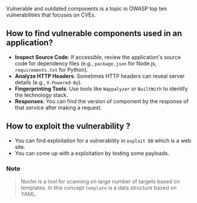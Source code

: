 Vulnerable and outdated components  is a topic in OWASP top ten vulnerabilities that focuses on CVEs.

## How to find vulnerable components used in an application?
- **Inspect Source Code**: If accessible, review the application's source code for dependency files (e.g., `package.json` for Node.js, `requirements.txt` for Python).
- **Analyze HTTP Headers**: Sometimes HTTP headers can reveal server details (e.g., `X-Powered-By`).
- **Fingerprinting Tools**: Use tools like `Wappalyzer` or `BuiltWith` to identify the technology stack.
- **Responses**: You can find the version of component by the response of that service after making a request.

## How to exploit the vulnerability ?
- You can find exploitation for a vulnerability in `exploit DB` which is a web site.
- You can come up with a exploitation by testing some payloads.

### Note
> Nuclei is a tool for scanning on large number of targets based on templates. In this concept `template` is a data structure based on YAML.